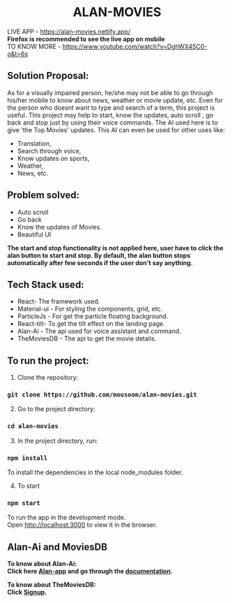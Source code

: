 <h1 align="center" >ALAN-MOVIES</h1>

LIVE APP - https://alan-movies.netlify.app/ <br/>
**Firefox is recommended to see the live app on mobile** <br/>
TO KNOW MORE - https://www.youtube.com/watch?v=DghWX45C0-o&t=6s


## Solution Proposal:

As for a visually impaired person, he/she may not be able to go through his/her mobile to know about news, weather or movie update, etc. Even for the person who doesnt want to type and search of a term, this project is useful. This project may help to start, know the updates, auto scroll , go back and stop just by using their voice commands. The AI used here is to give 'the Top Movies' updates. This AI can even be used for other uses like:
* Translation, 
* Search through voice, 
* Know updates on sports, 
* Weather,
* News, etc.

## Problem solved:
* Auto scroll
* Go back 
* Know the updates of Movies.
* Beautiful UI<br/>

**The start and stop functionality is not applied here, user have to click the alan button to start and stop. By default, the alan button stops automatically after few seconds if the user don't say anything.**

## Tech Stack used:
* React- The framework used.
* Material-ui - For styling the components, grid, etc.
* ParticleJs - For get the particle floating background.
* React-tilt- To get the tilt effect on the landing page.
* Alan-Ai - The api used for voice assistant and command.
* TheMoviesDB - The api to get the movie details.

## To run the project:

1. Clone the repository:

### `git clone https://github.com/mousoom/alan-movies.git`

2. Go to the project directory:

### `cd alan-movies`

3. In the project directory, run:

### `npm install` 
To install the dependencies in the local node_modules folder.

4. To start

### `npm start`
To run the app in the development mode.<br />
Open [http://localhost:3000](http://localhost:3000) to view it in the browser.


## Alan-Ai and MoviesDB

**To know about Alan-Ai:<br/>
Click here [Alan-app](https://alan.app/) and go through the [documentation](https://alan.app/docs/usage/getting-started).**

**To know about TheMoviesDB:<br/>
Click [Signup](https://www.themoviedb.org/signup).**



